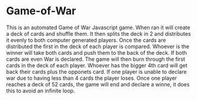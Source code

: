 # Game-of-War

This is an automated Game of War Javascript game. When ran it will create a deck of cards and shuffle them. It then splits the deck in 2 and distributes it evenly to both computer generated players. Once the cards are distributed the first in the deck of each player is compared. Whoever is the winner will take both cards and push them to the back of the deck. If both cards are even War is declared. The game will then burn through the first  cards in the deck of each player. Whoever has the bigger 4th card will get back their cards plus the opponets card. If one player is unable to declare war due to having less than 4 cards the player loses. Once one player reaches a deck of 52 cards, the game will end and declare a winne, it does this to avoid an infinite loop.
